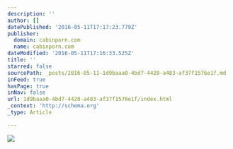 ```yaml
---
description: ''
author: []
datePublished: '2016-05-11T17:17:23.779Z'
publisher:
  domain: cabinporn.com
  name: cabinporn.com
dateModified: '2016-05-11T17:16:33.525Z'
title: ''
starred: false
sourcePath: _posts/2016-05-11-1d9baaa0-4bd7-4420-a483-af37f1576e1f.md
inFeed: true
hasPage: true
inNav: false
url: 1d9baaa0-4bd7-4420-a483-af37f1576e1f/index.html
_context: 'http://schema.org'
_type: Article

---
```

![](http://67.media.tumblr.com/ac6e3e9b1cb2971bf6f866b3cb597ba2/tumblr_nkn6scgt8q1qzwmsso1_1280.jpg)